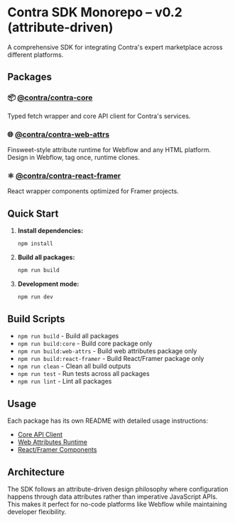 # Contra SDK Monorepo – v0.2 (attribute‑driven)

A comprehensive SDK for integrating Contra's expert marketplace across different platforms.

## Packages

### 📦 [@contra/contra-core](./packages/contra-core)
Typed fetch wrapper and core API client for Contra's services.

### 🌐 [@contra/contra-web-attrs](./packages/contra-web-attrs)  
Finsweet-style attribute runtime for Webflow and any HTML platform. Design in Webflow, tag once, runtime clones.

### ⚛️ [@contra/contra-react-framer](./packages/contra-react-framer)
React wrapper components optimized for Framer projects.

## Quick Start

1. **Install dependencies:**
   ```bash
   npm install
   ```

2. **Build all packages:**
   ```bash
   npm run build
   ```

3. **Development mode:**
   ```bash
   npm run dev
   ```

## Build Scripts

- `npm run build` - Build all packages
- `npm run build:core` - Build core package only
- `npm run build:web-attrs` - Build web attributes package only  
- `npm run build:react-framer` - Build React/Framer package only
- `npm run clean` - Clean all build outputs
- `npm run test` - Run tests across all packages
- `npm run lint` - Lint all packages

## Usage

Each package has its own README with detailed usage instructions:

- [Core API Client](./packages/contra-core/README.md)
- [Web Attributes Runtime](./packages/contra-web-attrs/README.md)
- [React/Framer Components](./packages/contra-react-framer/README.md)

## Architecture

The SDK follows an attribute-driven design philosophy where configuration happens through data attributes rather than imperative JavaScript APIs. This makes it perfect for no-code platforms like Webflow while maintaining developer flexibility. 
